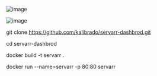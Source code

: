 ![image](https://github.com/kalibrado/servarr-dashbrod/assets/51781584/8e0fdba6-0b0a-47c3-b552-73737fa4361e)

![image](https://github.com/kalibrado/servarr-dashbrod/assets/51781584/3b3a6eb3-a0ad-4972-9b51-09ae1e013693)



git clone https://github.com/kalibrado/servarr-dashbrod.git

cd servarr-dashbrod

docker build -t servarr .

docker run  --name=servarr -p 80:80  servarr
